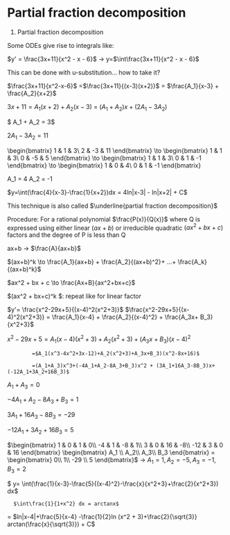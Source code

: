 # Partial fraction decomposition
1. Partial fraction decomposition

Some ODEs give rise to integrals like:


$y' = \frac{3x+11}{x^2 - x - 6}$ $\to$ y=$\int\frac{3x+11}{x^2 - x - 6}$




This can be done with u-substitution... how to take it?

$\frac{3x+11}{x^2-x-6}$ =$\frac{3x+11}{(x-3)(x+2)}$ = $\frac{A_1}{x-3} + \frac{A_2}{x+2}$

 

$3x+11 = A_1(x+2) + A_2(x-3)$
      = $(A_1 + A_2)x + (2A_1 - 3A_2)$

$ A_1  + A_2 = 3$

$2A_1 - 3A_2 = 11$

\begin{bmatrix} 1 & 1 & 3\\ 2 & -3 & 11 \end{bmatrix} \to \begin{bmatrix} 1 & 1 & 3\\ 0 & -5 & 5 \end{bmatrix} \to \begin{bmatrix} 1 & 1 & 3\\ 0 & 1 & -1 \end{bmatrix} \to \begin{bmatrix} 1 & 0 & 4\\ 0 & 1 & -1 \end{bmatrix}

A_1 = 4  A_2 = -1

$y=\int(\frac{4}{x-3}-\frac{1}{x+2})dx = 4ln|x-3| - ln|x+2| + C$

This technique is also called $\underline{partial fraction decomposition}$

Procedure: For a rational polynomial  $\frac{P(x)}{Q(x)}$ where Q is expressed using either linear $(ax+b)$ or irreducible quadratic $(ax^2 + bx + c)$ factors and the degree of P is less than Q 

ax+b $\to$ $\frac{A}{ax+b}$

$(ax+b)^k \to \frac{A_1}{ax+b} + \frac{A_2}{(ax+b)^2}+ ...+ \frac{A_k}{(ax+b)^k}$

$ax^2 + bx + c \to \frac{Ax+B}{ax^2+bx+c}$

$(ax^2 + bx+c)^k $: repeat like for linear factor

$y'= \frac{x^2-29x+5}{(x-4)^2(x^2+3)}$
$\frac{x^2-29x+5}{(x-4)^2(x^2+3)} = \frac{A_1}{x-4} + \frac{A_2}{(x-4)^2} + \frac{A_3x+ B_3}{x^2+3}$

$x^2-29x+5 = A_1(x-4)(x^2+3) + A_2(x^2+3)+(A_3x+B_3)(x-4)^2$
            
            =$A_1(x^3-4x^2+3x-12)+A_2(x^2+3)+A_3x+B_3)(x^2-8x+16)$

            =(A_1+A_3)x^3+(-4A_1+A_2-8A_3+B_3)x^2 + (3A_1+16A_3-8B_3)x+(-12A_1+3A_2+16B_3)$



$A_1+A_3 = 0$

$-4A_1 + A_2-8A_3 + B _3 =1$

$3A_1 + 16A_3 - 8B_3 = -29$

$-12A_1+3A_2+16B_3 =5$ 

$\begin{bmatrix} 1 & 0 & 1 & 0\\ -4 & 1 & -8 & 1\\ 3 & 0 & 16 & -8\\ -12 & 3 & 0 & 16 \end{bmatrix} \begin{bmatrix} A_1 \\ A_2\\ A_3\\ B_3 \end{bmatrix} = \begin{bmatrix} 0\\ 1\\ -29 \\ 5 \end{bmatrix}$ $\to$ $A_1 = 1, A_2 = -5, A_3 = -1, B_3 =2$


$ y= \int(\frac{1}{x-3}-\frac{5}{(x-4)^2}-\frac{x}{x^2+3}+\frac{2}{x^2+3}) dx$
                            
      $\int\frac{1}{1+x^2} dx = arctanx$

= $ln|x-4|+\frac{5}{x-4} -\frac{1}{2}ln (x^2 + 3)+\frac{2}{\sqrt{3}} arctan(\frac{x}{\sqrt{3}}) + C$




